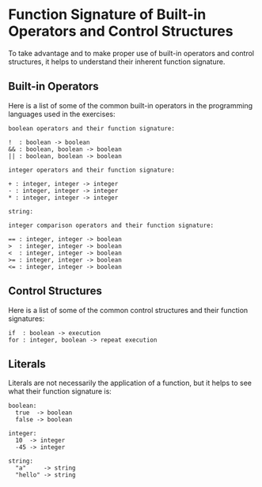 
# Function Signature of Built-in Operators and Control Structures

To take advantage and to make proper use of built-in operators and control structures, it helps to understand their inherent 
function signature.

## Built-in Operators
Here is a list of some of the common built-in operators in the programming languages used in the exercises:

```
boolean operators and their function signature: 

!  : boolean -> boolean
&& : boolean, boolean -> boolean
|| : boolean, boolean -> boolean

integer operators and their function signature:

+ : integer, integer -> integer
- : integer, integer -> integer
* : integer, integer -> integer

string: 

integer comparison operators and their function signature:

== : integer, integer -> boolean
>  : integer, integer -> boolean
<  : integer, integer -> boolean
>= : integer, integer -> boolean
<= : integer, integer -> boolean
```

## Control Structures
Here is a list of some of the common control structures and their function signatures:

```
if  : boolean -> execution
for : integer, boolean -> repeat execution
```

## Literals
Literals are not necessarily the application of a function, but it helps to see what their function signature is:

```
boolean: 
  true  -> boolean
  false -> boolean

integer: 
  10  -> integer
  -45 -> integer
  
string:
  "a"     -> string
  "hello" -> string
```
